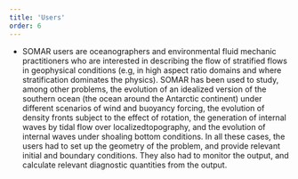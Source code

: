 ```yaml
---
title: 'Users'
order: 6
---
```

- SOMAR users are oceanographers and environmental fluid mechanic practitioners who are interested in describing the flow of stratified flows in geophysical conditions (e.g, in high aspect ratio domains and where stratification dominates the physics). SOMAR has been used to study, among other problems, the evolution of an idealized version of the southern ocean (the ocean around the Antarctic continent) under different scenarios of wind and buoyancy forcing, the evolution of density fronts subject to the effect of rotation, the generation of internal waves by tidal flow over localizedtopography, and the evolution of internal waves under shoaling bottom conditions. In all these cases, the users had to set up the geometry of the problem, and provide relevant initial and boundary conditions. They also had to monitor the output, and calculate relevant diagnostic quantities from the output.